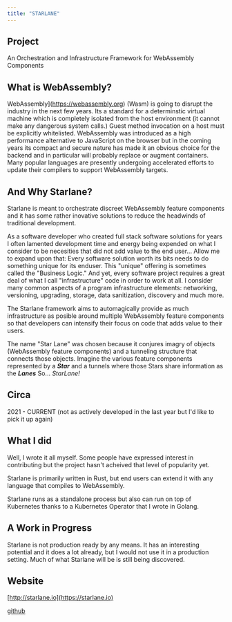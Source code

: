 ```yaml
---
title: "STARLANE"
---
```


## Project 
An Orchestration and Infrastructure Framework for WebAssembly Components

## What is WebAssembly?

WebAssembly](https://webassembly.org) (Wasm) is going to disrupt the industry in the next few years. Its a standard for a determinstic virtual machine which is completely isolated from the host environment (it cannot make any dangerous system calls.)  Guest method invocation on a host must be explicitly whitelisted.  WebAssembly was introduced as a high performance alternative to JavaScript on the browser but in the coming years its compact and secure nature has made it an obvious choice for the backend and in particular will probably replace or augment containers.  Many popular languages are presently undergoing accelerated efforts to update their compilers to support WebAssembly targets.


## And Why Starlane?
Starlane is meant to orchestrate discreet WebAssembly feature components and it has some rather inovative solutions to reduce the headwinds of traditional development.  

As a software developer who created full stack software solutions for years I often lamented development time and energy being expended on what I consider to be necesities that did not add value to the end user...  Allow me to expand upon that: Every software solution worth its bits needs to do something unique for its enduser. This "unique" offering is sometimes called the "Business Logic."   And yet, every software project requires a great deal of what I call "infrastructure" code in order to work at all.  I consider many common aspects of a program infrastructure elements: networking, versioning, upgrading, storage, data sanitization, discovery and much more.
 
The Starlane framework aims to automagically provide as much infrastructure as posible around multiple WebAssembly feature components so that developers can intensify their focus on code that adds value to their users.

The name "Star Lane" was chosen because it conjures imagry of objects (WebAssembly feature components) and a tunneling structure that connects those objects. Imagine the various feature components represented by a ***Star*** and a tunnels where those Stars share information as the ***Lanes*** So... *StarLane!*


## Circa 
2021 - CURRENT (not as actively developed in the last year but I'd like to pick it up again)

## What I did
Well, I wrote it all myself.  Some people have expressed interest in contributing but the project hasn't acheived that level of popularity yet.

Starlane is primarily written in Rust, but end users can extend it with any language that compiles to WebAssembly.

Starlane runs as a standalone process but also can run on top of Kubernetes thanks to a Kubernetes Operator that I wrote in Golang.

## A Work in Progress
Starlane is not production ready by any means.  It has an interesting potential and it does a lot already, but I would not use it in a production setting.  Much of what Starlane will be is still being discovered.


## Website

[http://starlane.io](https://starlane.io)

[github](https://github.com/cosmic-initiative/cosmic-initiative)
